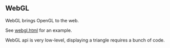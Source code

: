 ## WebGL

WebGL brings OpenGL to the web.

See [webgl.html](./webgl.html) for an example.

WebGL api is very low-level, displaying a triangle requires a bunch of code.
